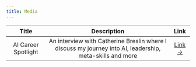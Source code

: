 ```yaml
---
title: Media
---
```


| Title | Description | Link |
|:---:|:---:|:---:|
| AI Career Spotlight | An interview with Catherine Breslin where I discuss my journey into AI, leadership, meta-skills and more | <a href="https://www.linkedin.com/pulse/ai-career-spotlight-peter-wooldridge-catherine-breslin-hfzje/?trackingId=ZbMXcWTRSButGuiWfRKIHw%3D%3D" target="_blank">Link →</a> |
